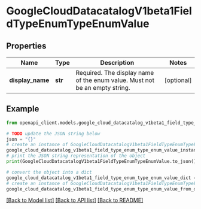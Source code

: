 # GoogleCloudDatacatalogV1beta1FieldTypeEnumTypeEnumValue


## Properties

Name | Type | Description | Notes
------------ | ------------- | ------------- | -------------
**display_name** | **str** | Required. The display name of the enum value. Must not be an empty string. | [optional] 

## Example

```python
from openapi_client.models.google_cloud_datacatalog_v1beta1_field_type_enum_type_enum_value import GoogleCloudDatacatalogV1beta1FieldTypeEnumTypeEnumValue

# TODO update the JSON string below
json = "{}"
# create an instance of GoogleCloudDatacatalogV1beta1FieldTypeEnumTypeEnumValue from a JSON string
google_cloud_datacatalog_v1beta1_field_type_enum_type_enum_value_instance = GoogleCloudDatacatalogV1beta1FieldTypeEnumTypeEnumValue.from_json(json)
# print the JSON string representation of the object
print(GoogleCloudDatacatalogV1beta1FieldTypeEnumTypeEnumValue.to_json())

# convert the object into a dict
google_cloud_datacatalog_v1beta1_field_type_enum_type_enum_value_dict = google_cloud_datacatalog_v1beta1_field_type_enum_type_enum_value_instance.to_dict()
# create an instance of GoogleCloudDatacatalogV1beta1FieldTypeEnumTypeEnumValue from a dict
google_cloud_datacatalog_v1beta1_field_type_enum_type_enum_value_from_dict = GoogleCloudDatacatalogV1beta1FieldTypeEnumTypeEnumValue.from_dict(google_cloud_datacatalog_v1beta1_field_type_enum_type_enum_value_dict)
```
[[Back to Model list]](../README.md#documentation-for-models) [[Back to API list]](../README.md#documentation-for-api-endpoints) [[Back to README]](../README.md)


